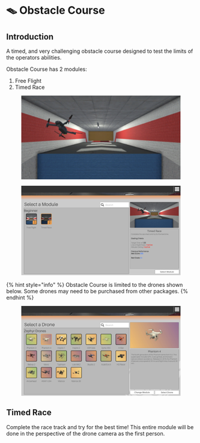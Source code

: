 # 🪤 Obstacle Course

## Introduction

A timed, and very challenging obstacle course designed to test the limits of the operators abilities.&#x20;

Obstacle Course has 2 modules:

1. Free Flight
2. Timed Race

<figure><img src="../../.gitbook/assets/image (55).png" alt=""><figcaption></figcaption></figure>

<figure><img src="../../.gitbook/assets/image (84).png" alt=""><figcaption></figcaption></figure>

{% hint style="info" %}
Obstacle Course is limited to the drones shown below. Some drones may need to be purchased from other packages.
{% endhint %}

<figure><img src="../../.gitbook/assets/image (11) (1) (1).png" alt=""><figcaption></figcaption></figure>

## Timed Race

Complete the race track and try for the best time! This entire module will be done in the perspective of the drone camera as the first person.

<figure><img src="../../.gitbook/assets/image (72).png" alt=""><figcaption></figcaption></figure>

<figure><img src="../../.gitbook/assets/image (74).png" alt=""><figcaption></figcaption></figure>

<figure><img src="../../.gitbook/assets/image (75).png" alt=""><figcaption></figcaption></figure>

<figure><img src="../../.gitbook/assets/image (76).png" alt=""><figcaption></figcaption></figure>

<figure><img src="../../.gitbook/assets/image (77).png" alt=""><figcaption></figcaption></figure>

<figure><img src="../../.gitbook/assets/image (78).png" alt=""><figcaption></figcaption></figure>

